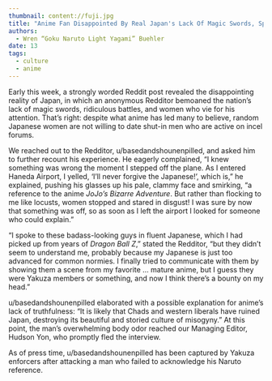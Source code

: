 ```yaml
---
thumbnail: content://fuji.jpg
title: "Anime Fan Disappointed By Real Japan's Lack Of Magic Swords, Spectacle Fights, Women Who Will Date Him"
authors:
  - Wren “Goku Naruto Light Yagami” Buehler
date: 13
tags:
  - culture
  - anime
---
```


Early this week, a strongly worded Reddit post revealed the disappointing reality of Japan, in which an anonymous Redditor bemoaned the nation’s lack of magic swords, ridiculous battles, and women who vie for his attention. That’s right: despite what anime has led many to believe, random Japanese women are not willing to date shut-in men who are active on incel forums.

We reached out to the Redditor, u/basedandshounenpilled, and asked him to further recount his experience. He eagerly complained, “I knew something was wrong the moment I stepped off the plane. As I entered Haneda Airport, I yelled, ‘I’ll never forgive the Japanese!’, which is,” he explained, pushing his glasses up his pale, clammy face and smirking, “a reference to the anime *JoJo’s Bizarre Adventure*. But rather than flocking to me like locusts, women stopped and stared in disgust! I was sure by now that something was off, so as soon as I left the airport I looked for someone who could explain.”

“I spoke to these badass-looking guys in fluent Japanese, which I had picked up from years of *Dragon Ball Z*,” stated the Redditor, “but they didn’t seem to understand me, probably because my Japanese is just too advanced for common normies. I finally tried to communicate with them by showing them a scene from my favorite … mature anime, but I guess they were Yakuza members or something, and now I think there’s a bounty on my head.”

u/basedandshounenpilled elaborated with a possible explanation for anime’s lack of truthfulness: “It is likely that Chads and western liberals have ruined Japan, destroying its beautiful and storied culture of misogyny.” At this point, the man’s overwhelming body odor reached our Managing Editor, Hudson Yon, who promptly fled the interview.

As of press time, u/basedandshounenpilled has been captured by Yakuza enforcers after attacking a man who failed to acknowledge his Naruto reference.